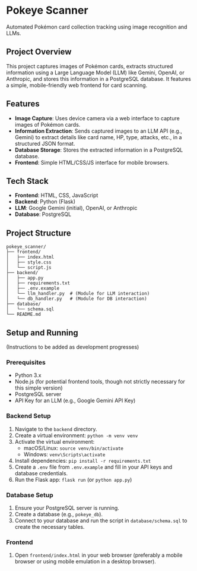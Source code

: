 # Pokeye Scanner

Automated Pokémon card collection tracking using image recognition and LLMs.

## Project Overview

This project captures images of Pokémon cards, extracts structured information using a Large Language Model (LLM) like Gemini, OpenAI, or Anthropic, and stores this information in a PostgreSQL database. It features a simple, mobile-friendly web frontend for card scanning.

## Features

-   **Image Capture**: Uses device camera via a web interface to capture images of Pokémon cards.
-   **Information Extraction**: Sends captured images to an LLM API (e.g., Gemini) to extract details like card name, HP, type, attacks, etc., in a structured JSON format.
-   **Database Storage**: Stores the extracted information in a PostgreSQL database.
-   **Frontend**: Simple HTML/CSS/JS interface for mobile browsers.

## Tech Stack

-   **Frontend**: HTML, CSS, JavaScript
-   **Backend**: Python (Flask)
-   **LLM**: Google Gemini (initial), OpenAI, or Anthropic
-   **Database**: PostgreSQL

## Project Structure

```
pokeye_scanner/
├── frontend/
│   ├── index.html
│   ├── style.css
│   └── script.js
├── backend/
│   ├── app.py
│   ├── requirements.txt
│   ├── .env.example
│   └── llm_handler.py  # (Module for LLM interaction)
│   └── db_handler.py   # (Module for DB interaction)
├── database/
│   └── schema.sql
└── README.md
```

## Setup and Running

(Instructions to be added as development progresses)

### Prerequisites

-   Python 3.x
-   Node.js (for potential frontend tools, though not strictly necessary for this simple version)
-   PostgreSQL server
-   API Key for an LLM (e.g., Google Gemini API Key)

### Backend Setup

1.  Navigate to the `backend` directory.
2.  Create a virtual environment: `python -m venv venv`
3.  Activate the virtual environment:
    *   macOS/Linux: `source venv/bin/activate`
    *   Windows: `venv\Scripts\activate`
4.  Install dependencies: `pip install -r requirements.txt`
5.  Create a `.env` file from `.env.example` and fill in your API keys and database credentials.
6.  Run the Flask app: `flask run` (or `python app.py`)

### Database Setup

1.  Ensure your PostgreSQL server is running.
2.  Create a database (e.g., `pokeye_db`).
3.  Connect to your database and run the script in `database/schema.sql` to create the necessary tables.

### Frontend

1.  Open `frontend/index.html` in your web browser (preferably a mobile browser or using mobile emulation in a desktop browser). 